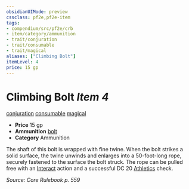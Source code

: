 ```yaml
---
obsidianUIMode: preview
cssclass: pf2e,pf2e-item
tags:
- compendium/src/pf2e/crb
- item/category/ammunition
- trait/conjuration
- trait/consumable
- trait/magical
aliases: ["Climbing Bolt"]
itemLevel: 4
price: 15 gp
---
```

# Climbing Bolt *Item 4*  
[conjuration](../../../rules/traits/conjuration.md)  [consumable](../../../rules/traits/consumable.md)  [magical](../../../rules/traits/magical.md)  

- **Price** 15 gp
- **Ammunition** [bolt](bolt.md)
- **Category** Ammunition

The shaft of this bolt is wrapped with fine twine. When the bolt strikes a solid surface, the twine unwinds and enlarges into a 50-foot-long rope, securely fastened to the surface the bolt struck. The rope can be pulled free with an [Interact](../../../rules/actions/interact.md) action and a successful DC 20 [Athletics](../../skills.md#Athletics) check.

*Source: Core Rulebook p. 559*